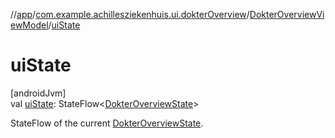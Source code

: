 //[app](../../../index.md)/[com.example.achillesziekenhuis.ui.dokterOverview](../index.md)/[DokterOverviewViewModel](index.md)/[uiState](ui-state.md)

# uiState

[androidJvm]\
val [uiState](ui-state.md): StateFlow&lt;[DokterOverviewState](../-dokter-overview-state/index.md)&gt;

StateFlow of the current [DokterOverviewState](../-dokter-overview-state/index.md).
